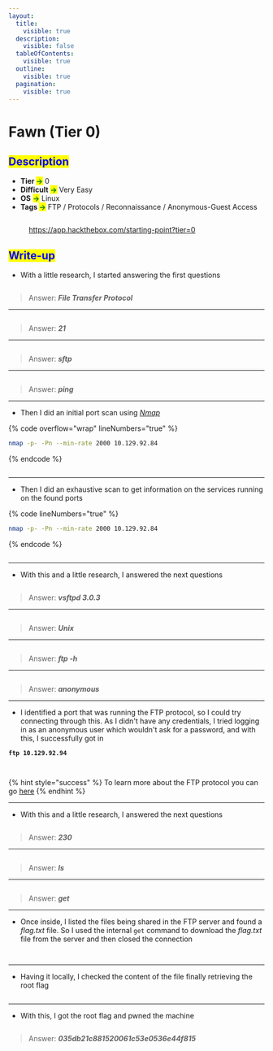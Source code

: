 ```yaml
---
layout:
  title:
    visible: true
  description:
    visible: false
  tableOfContents:
    visible: true
  outline:
    visible: true
  pagination:
    visible: true
---
```


# Fawn (Tier 0)

## <mark style="color:blue;">Description</mark>

* **Tier&#x20;**<mark style="color:green;">**->**</mark> 0
* **Difficult** <mark style="color:green;">**->**</mark> Very Easy
* **OS** <mark style="color:green;">**->**</mark> Linux
* **Tags&#x20;**<mark style="color:green;">**->**</mark> FTP / Protocols / Reconnaissance / Anonymous-Guest Access

<figure><img src="../../.gitbook/assets/image (20) (1) (1) (1).png" alt=""><figcaption><p><a href="https://app.hackthebox.com/starting-point?tier=0">https://app.hackthebox.com/starting-point?tier=0</a></p></figcaption></figure>

## <mark style="color:blue;">Write-up</mark>

* With a little research, I started answering the first questions

<figure><img src="../../.gitbook/assets/image (47) (1) (1) (1).png" alt=""><figcaption></figcaption></figure>

> Answer: _**File Transfer Protocol**_

***

<figure><img src="../../.gitbook/assets/image (48) (1) (1) (1).png" alt=""><figcaption></figcaption></figure>

> Answer: _**21**_

***

<figure><img src="../../.gitbook/assets/image (49) (1) (1) (1).png" alt=""><figcaption></figcaption></figure>

> Answer: _**sftp**_

***

<figure><img src="../../.gitbook/assets/image (50) (1) (1) (1).png" alt=""><figcaption></figcaption></figure>

> Answer: _**ping**_

***

* Then I did an initial port scan using [_Nmap_](../../networks/tools-and-utilities.md#nmap)

{% code overflow="wrap" lineNumbers="true" %}
```sh
nmap -p- -Pn --min-rate 2000 10.129.92.84
```
{% endcode %}

<figure><img src="../../.gitbook/assets/image (46) (1) (1) (1).png" alt=""><figcaption></figcaption></figure>

***

* Then I did an exhaustive scan to get information on the services running on the found ports

{% code lineNumbers="true" %}
```bash
nmap -p- -Pn --min-rate 2000 10.129.92.84
```
{% endcode %}

<figure><img src="../../.gitbook/assets/image (52) (1) (1) (1).png" alt=""><figcaption></figcaption></figure>

***

* With this and a little research, I answered the next questions

<figure><img src="../../.gitbook/assets/image (51) (1) (1) (1).png" alt=""><figcaption></figcaption></figure>

> Answer: _**vsftpd 3.0.3**_

***

<figure><img src="../../.gitbook/assets/image (54) (1) (1).png" alt=""><figcaption></figcaption></figure>

> Answer: _**Unix**_

***

<figure><img src="../../.gitbook/assets/image (55) (1) (1).png" alt=""><figcaption></figcaption></figure>

> Answer: _**ftp -h**_

***

<figure><img src="../../.gitbook/assets/image (56) (1) (1).png" alt=""><figcaption></figcaption></figure>

> Answer: _**anonymous**_

***

* I identified a port that was running the FTP protocol, so I could try connecting through this. As I didn't have any credentials, I tried logging in as an anonymous user which wouldn't ask for a password, and with this, I successfully got in

<pre class="language-bash" data-line-numbers><code class="lang-bash"><strong>ftp 10.129.92.94
</strong></code></pre>

<figure><img src="../../.gitbook/assets/image (57) (1) (1).png" alt=""><figcaption></figcaption></figure>

<figure><img src="../../.gitbook/assets/image (58) (1) (1).png" alt=""><figcaption></figcaption></figure>

{% hint style="success" %}
To learn more about the FTP protocol you can go [here](../../networks/protocols/ftp.md)
{% endhint %}

***

* With this and a little research, I answered the next questions

<figure><img src="../../.gitbook/assets/image (59) (1) (1).png" alt=""><figcaption></figcaption></figure>

> Answer: _**230**_

***

<figure><img src="../../.gitbook/assets/image (60) (1) (1).png" alt=""><figcaption></figcaption></figure>

> Answer: _**ls**_

***

<figure><img src="../../.gitbook/assets/image (61) (1) (1).png" alt=""><figcaption></figcaption></figure>

> Answer: _**get**_

***

* Once inside, I listed the files being shared in the FTP server and found a _flag.txt_ file. So I used the internal `get` command to download the _flag.txt_ file from the server and then closed the connection

<figure><img src="../../.gitbook/assets/image (63) (1) (1).png" alt=""><figcaption></figcaption></figure>

<figure><img src="../../.gitbook/assets/image (62) (1) (1).png" alt=""><figcaption></figcaption></figure>

***

* Having it locally, I checked the content of the file finally retrieving the root flag

<figure><img src="../../.gitbook/assets/image (64) (1) (1).png" alt=""><figcaption></figcaption></figure>

***

* With this, I got the root flag and pwned the machine

<figure><img src="../../.gitbook/assets/image (65) (1) (1).png" alt=""><figcaption></figcaption></figure>

> Answer: _**035db21c881520061c53e0536e44f815**_
